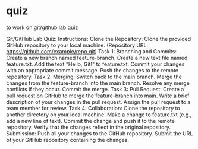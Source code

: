 # quiz
to work on git/github lab quiz

Git/GitHub Lab Quiz:
Instructions:
Clone the Repository:
Clone the provided GitHub repository to your local machine. (Repository URL: https://github.com/example/repo.git)
Task 1: Branching and Commits:
Create a new branch named feature-branch.
Create a new text file named feature.txt.
Add the text "Hello, Git!" to feature.txt.
Commit your changes with an appropriate commit message.
Push the changes to the remote repository.
Task 2: Merging:
Switch back to the main branch.
Merge the changes from the feature-branch into the main branch.
Resolve any merge conflicts if they occur.
Commit the merge.
Task 3: Pull Request:
Create a pull request on GitHub to merge the feature-branch into main.
Write a brief description of your changes in the pull request.
Assign the pull request to a team member for review.
Task 4: Collaboration:
Clone the repository to another directory on your local machine.
Make a change to feature.txt (e.g., add a new line of text).
Commit the change and push it to the remote repository.
Verify that the changes reflect in the original repository.
Submission:
Push all your changes to the GitHub repository.
Submit the URL of your GitHub repository containing the changes.
